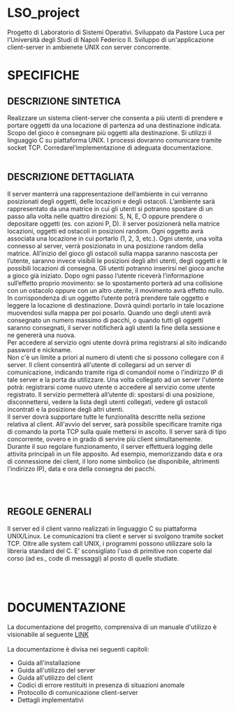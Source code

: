 # LSO_project
Progetto di Laboratorio di Sistemi Operativi. Sviluppato da Pastore Luca per l'Università degli Studi di Napoli Federico II.
Sviluppo di un'applicazione client-server in ambienete UNIX con server concorrente.

<h1> SPECIFICHE </H1>
<H2>DESCRIZIONE SINTETICA</H2>
Realizzare un sistema client-server che consenta a più utenti di prendere e portare oggetti da una locazione di partenza ad una destinazione indicata. Scopo del gioco è consegnare più oggetti alla destinazione.
Si utilizzi il linguaggio C su piattaforma UNIX. I processi dovranno comunicare tramite socket TCP. Corredarel’implementazione di adeguata documentazione.
<BR><BR>
<H2>DESCRIZIONE DETTAGLIATA</H2>
Il server manterrà una rappresentazione dell’ambiente in cui verranno posizionati degli oggetti, delle locazioni e degli ostacoli. L’ambiente sarà rappresentato da una matrice in cui gli utenti si potranno spostare di un passo alla volta nelle quattro direzioni: S, N, E, O oppure prendere o depositare oggetti (es. con azioni P, D). Il server posizionerà nella matrice locazioni, oggetti ed ostacoli in posizioni random. Ogni oggetto avrà associata una locazione in cui portarlo (1, 2, 3, etc.). Ogni utente, una volta connesso al server, verrà posizionato in una posizione random della matrice. All’inizio del gioco gli ostacoli sulla mappa saranno nascosta per l’utente, saranno invece visibili le posizioni degli altri utenti, degli oggetti e le possibili locazioni di consegna. Gli utenti potranno inserirsi nel gioco anche a gioco già iniziato. Dopo ogni passo l’utente riceverà l’informazione sull’effetto proprio movimento: se lo spostamento porterà ad una collisione con un ostacolo oppure con un altro utente, il movimento avrà effetto nullo. In corrispondenza di un oggetto l’utente potrà prendere tale oggetto e leggere la locazione di destinazione. Dovrà quindi portarlo in tale locazione muovendosi sulla mappa per poi posarlo. Quando uno degli utenti avrà consegnato un numero massimo di pacchi, o quando tutti gli oggetti saranno consegnati, il server notificherà agli utenti la fine della sessione e ne genererà una nuova.<BR>
Per accedere al servizio ogni utente dovrà prima registrarsi al sito indicando password e nickname.<BR>
Non c'è un limite a priori al numero di utenti che si possono collegare con il server. Il client consentirà all'utente di collegarsi ad un server di comunicazione, indicando tramite riga di comandoil nome o l'indirizzo IP di tale server e la porta da utilizzare. Una volta collegato ad un server l'utente potrà: registrarsi come nuovo utente o accedere al servizio come utente registrato. Il servizio permetterà all’utente di: spostarsi di una posizione, disconnettersi, vedere la lista degli utenti collegati, vedere gli ostacoli incontrati e la posizione degli altri utenti.<BR>
Il server dovrà supportare tutte le funzionalità descritte nella sezione relativa al client. All'avvio del server, sarà possibile specificare tramite riga di comando la porta TCP sulla quale mettersi in ascolto. Il server sarà di tipo concorrente, ovvero e in grado di servire più client simultanemente. <BR>
Durante il suo regolare funzionamento, il server effettuerà logging delle attivita principali in un file apposito. Ad esempio, memorizzando data e ora di connessione dei client, il loro nome simbolico (se disponibile, altrimenti l'indirizzo IP), data e ora della consegna dei pacchi.

<BR><BR>
<H2>REGOLE GENERALI</H2>
Il server ed il client vanno realizzati in linguaggio C su piattaforma UNIX/Linux. Le comunicazioni tra client e server si svolgono tramite socket TCP. Oltre alle system call UNIX, i programmi possono utilizzare solo la libreria standard del C. E’ sconsigliato l'uso di primitive non coperte dal corso (ad es., code di messaggi) al posto di quelle studiate.
  
<BR><BR>
<H1> DOCUMENTAZIONE </H1>
La documentazione del progetto, comprensiva di un manuale d'utilizzo è visionabile al seguente <a href="https://drive.google.com/file/d/1rjInPeK5flEHrQcl25K1kE5CGI6tG1Ei/view?usp=sharing">LINK</a><br><br>
La documentazione è divisa nei seguenti capitoli:<br>
  <ul>
    <li>Guida all'installazione</li>
    <li>Guida all'utilizzo del server</li>
    <li>Guida all'utilizzo del client</li>
    <li>Codici di errore restituiti in presenza di situazioni anomale</li>
    <li>Protocollo di comunicazione client-server</li>
    <li>Dettagli implementativi</li>
  </ul>
